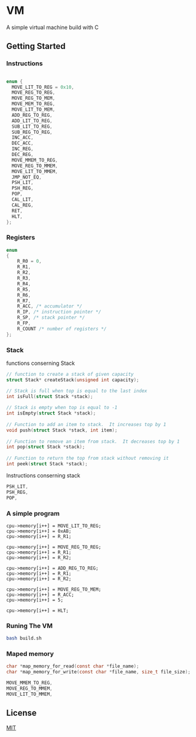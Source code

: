 
# VM

A simple virtual machine build with C
## Getting Started

### Instructions
```c

enum {
  MOVE_LIT_TO_REG = 0x10,
  MOVE_REG_TO_REG,
  MOVE_REG_TO_MEM,
  MOVE_MEM_TO_REG,
  MOVE_LIT_TO_MEM,
  ADD_REG_TO_REG,
  ADD_LIT_TO_REG,
  SUB_LIT_TO_REG,
  SUB_REG_TO_REG,
  INC_ACC,
  DEC_ACC,
  INC_REG,
  DEC_REG,
  MOVE_MMEM_TO_REG,
  MOVE_REG_TO_MMEM,
  MOVE_LIT_TO_MMEM,
  JMP_NOT_EQ,
  PSH_LIT,
  PSH_REG,
  POP,
  CAL_LIT,
  CAL_REG,
  RET,
  HLT,
};
```

### Registers
```c
enum 
{
    R_R0 = 0,
    R_R1,
    R_R2,
    R_R3,
    R_R4,
    R_R5,
    R_R6,
    R_R7,
    R_ACC, /* accumulator */
    R_IP, /* instruction pointer */
    R_SP, /* stack pointer */
    R_FP,
    R_COUNT /* number of registers */
};
```

### Stack
functions conserning Stack
```c
// function to create a stack of given capacity
struct Stack* createStack(unsigned int capacity);

// Stack is full when top is equal to the last index
int isFull(struct Stack *stack);
 
// Stack is empty when top is equal to -1
int isEmpty(struct Stack *stack);
 
// Function to add an item to stack.  It increases top by 1
void push(struct Stack *stack, int item);
 
// Function to remove an item from stack.  It decreases top by 1
int pop(struct Stack *stack);
 
// Function to return the top from stack without removing it
int peek(struct Stack *stack);
```
Instructions conserning stack
```c
PSH_LIT,
PSH_REG,
POP,
```

### A simple program
```
cpu->memory[i++] = MOVE_LIT_TO_REG; 
cpu->memory[i++] = 0xAB;
cpu->memory[i++] = R_R1;

cpu->memory[i++] = MOVE_REG_TO_REG;
cpu->memory[i++] = R_R1;
cpu->memory[i++] = R_R2;

cpu->memory[i++] = ADD_REG_TO_REG;
cpu->memory[i++] = R_R1;
cpu->memory[i++] = R_R2;

cpu->memory[i++] = MOVE_REG_TO_MEM;
cpu->memory[i++] = R_ACC;
cpu->memory[i++] = 5;

cpu->memory[i++] = HLT;
```

### Runing The VM
```bash
bash build.sh
```

### Maped memory

```c
char *map_memory_for_read(const char *file_name);
char *map_memory_for_write(const char *file_name, size_t file_size);

MOVE_MMEM_TO_REG,
MOVE_REG_TO_MMEM,
MOVE_LIT_TO_MMEM,
```

## License

[MIT](https://choosealicense.com/licenses/mit/)
